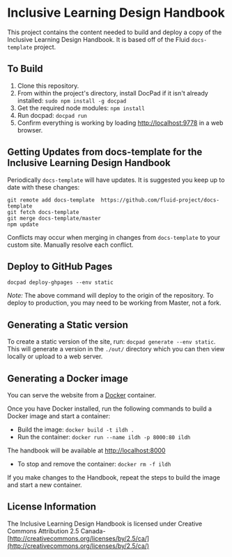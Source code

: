 # Inclusive Learning Design Handbook

This project contains the content needed to build and deploy a copy of the Inclusive Learning Design Handbook. It is based off of the Fluid `docs-template` project.

## To Build

1. Clone this repository.
2. From within the project's directory, install DocPad if it isn't already installed: `sudo npm install -g docpad`
3. Get the required node modules: `npm install`
4. Run docpad: `docpad run`
5. Confirm everything is working by loading [http://localhost:9778](http://localhost:9778) in a web browser.

## Getting Updates from docs-template for the Inclusive Learning Design Handbook

Periodically `docs-template` will have updates. It is suggested you keep up to date with these changes:

```shell
git remote add docs-template  https://github.com/fluid-project/docs-template
git fetch docs-template
git merge docs-template/master
npm update
```

Conflicts may occur when merging in changes from `docs-template` to your custom site. Manually resolve each conflict.

## Deploy to GitHub Pages

```shell
docpad deploy-ghpages --env static
```

*Note:* The above command will deploy to the origin of the repository. To deploy to production, you may need to be working from Master, not a fork.

## Generating a Static version

To create a static version of the site, run: `docpad generate --env static`. This will generate a version in the `./out/` directory which you can then view locally or upload to a web server.

## Generating a Docker image

You can serve the website from a [Docker](https://docs.docker.com/get-docker) container.

Once you have Docker installed, run the following commands to build a Docker image and start a container:

* Build the image: `docker build -t ildh .`
* Run the container: `docker run --name ildh -p 8000:80 ildh`

The handbook will be available at [http://localhost:8000](http://localhost:8000)

* To stop and remove the container: `docker rm -f ildh`

If you make changes to the Handbook, repeat the steps to build the image and start a new container.

## License Information

The Inclusive Learning Design Handbook is licensed under Creative Commons Attribution 2.5 Canada- [http://creativecommons.org/licenses/by/2.5/ca/](http://creativecommons.org/licenses/by/2.5/ca/)
